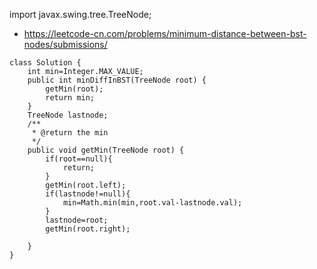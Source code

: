 import javax.swing.tree.TreeNode;

- https://leetcode-cn.com/problems/minimum-distance-between-bst-nodes/submissions/
```
class Solution {
    int min=Integer.MAX_VALUE;
    public int minDiffInBST(TreeNode root) {
        getMin(root);
        return min;
    }
    TreeNode lastnode;
    /**
     * @return the min
     */
    public void getMin(TreeNode root) {
        if(root==null){
            return;
        }
        getMin(root.left);
        if(lastnode!=null){
            min=Math.min(min,root.val-lastnode.val);
        }
        lastnode=root;
        getMin(root.right);
        
    }
}
```
